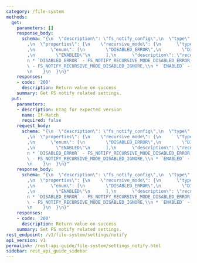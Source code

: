 ```yaml
---
category: /file-system
methods:
  get:
    parameters: []
    response_body:
      schema: "{\n  \"description\": \"fs_notify_config\",\n  \"type\": \"object\"\
        ,\n  \"properties\": {\n    \"recursive_mode\": {\n      \"type\": \"string\"\
        ,\n      \"enum\": [\n        \"DISABLED_ERROR\",\n        \"DISABLED_IGNORE\"\
        ,\n        \"ENABLED\"\n      ],\n      \"description\": \"recursive_mode:\\\
        n * `DISABLED_ERROR` - FS_NOTIFY_RECURSIVE_MODE_DISABLED_ERROR,\\n * `DISABLED_IGNORE`\
        \ - FS_NOTIFY_RECURSIVE_MODE_DISABLED_IGNORE,\\n * `ENABLED` - FS_NOTIFY_RECURSIVE_MODE_ENABLED\"\
        \n    }\n  }\n}"
    responses:
    - code: '200'
      description: Return value on success
    summary: Get FS notify related settings.
  put:
    parameters:
    - description: ETag for expected version
      name: If-Match
      required: false
    request_body:
      schema: "{\n  \"description\": \"fs_notify_config\",\n  \"type\": \"object\"\
        ,\n  \"properties\": {\n    \"recursive_mode\": {\n      \"type\": \"string\"\
        ,\n      \"enum\": [\n        \"DISABLED_ERROR\",\n        \"DISABLED_IGNORE\"\
        ,\n        \"ENABLED\"\n      ],\n      \"description\": \"recursive_mode:\\\
        n * `DISABLED_ERROR` - FS_NOTIFY_RECURSIVE_MODE_DISABLED_ERROR,\\n * `DISABLED_IGNORE`\
        \ - FS_NOTIFY_RECURSIVE_MODE_DISABLED_IGNORE,\\n * `ENABLED` - FS_NOTIFY_RECURSIVE_MODE_ENABLED\"\
        \n    }\n  }\n}"
    response_body:
      schema: "{\n  \"description\": \"fs_notify_config\",\n  \"type\": \"object\"\
        ,\n  \"properties\": {\n    \"recursive_mode\": {\n      \"type\": \"string\"\
        ,\n      \"enum\": [\n        \"DISABLED_ERROR\",\n        \"DISABLED_IGNORE\"\
        ,\n        \"ENABLED\"\n      ],\n      \"description\": \"recursive_mode:\\\
        n * `DISABLED_ERROR` - FS_NOTIFY_RECURSIVE_MODE_DISABLED_ERROR,\\n * `DISABLED_IGNORE`\
        \ - FS_NOTIFY_RECURSIVE_MODE_DISABLED_IGNORE,\\n * `ENABLED` - FS_NOTIFY_RECURSIVE_MODE_ENABLED\"\
        \n    }\n  }\n}"
    responses:
    - code: '200'
      description: Return value on success
    summary: Set FS notify related settings.
rest_endpoint: /v1/file-system/settings/notify
api_version: v1
permalink: /rest-api-guide/file-system/settings_notify.html
sidebar: rest_api_guide_sidebar
---
```

